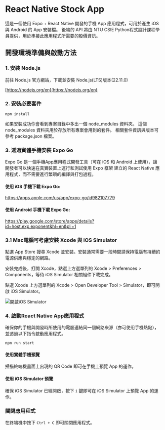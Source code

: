 # React Native Stock App

這是一個使用 Expo + React Native 開發的手機 App 應用程式，可用於產生 iOS 與 Android 的 App 安裝檔。
後端的 API 將由 NTU CSIE Python程式設計課程學員提供，用於串接此應用程式所需要的股價資訊。

## 開發環境準備與啟動方法

### 1. 安裝 Node.js

前往 Node.js 官方網站，下載並安裝 Node.js(LTS)版本(22.11.0)

[https://nodejs.org/en](https://nodejs.org/en)

### 2. 安裝必要套件

```
npm install
```

如果安裝成功你會看到專案目錄中多出一個 node_modules 資料夾。
這個 node_modules 資料夾用於存放所有專案會用到的套件。
相關套件資訊與版本可參考 package.json 檔案。

### 3. 透過實體手機安裝 Expo Go

Expo Go 是一個手機App應用程式開發工具（可在 iOS 和 Android 上使用），讓開發者可以快速在真實裝置上運行和測試使用 Expo 框架 建立的 React Native 應用程式，而不需要進行繁瑣的編譯與打包過程。

#### 使用 iOS 手機下載 Expo Go:
https://apps.apple.com/us/app/expo-go/id982107779

#### 使用 Android 手機下載 Expo Go:
https://play.google.com/store/apps/details?id=host.exp.exponent&hl=en&pli=1

### 3.1 Mac電腦可考慮安裝 Xcode 與 iOS Simulator

點選 App Store 搜尋 Xcode 並安裝。安裝通常需要一段時間請保持電腦有持續的電源供應與穩定的網路。

安裝完成後，打開 Xcode，點選上方選單列的 Xcode > Preferences > Components，等待 iOS Simulator 相關組件下載完成。

點選 Xcode 上方選單列的 Xcode > Open Developer Tool > Simulator，即可開啟 iOS Simulator。

![開啟iOS Simulator](https://i.imgur.com/sUQcqzA.jpeg)

### 4. 啟動React Native App應用程式

確保你的手機與開發時所使用的電腦連結同一個網路來源（亦可使用手機熱點），並透過以下指令啟動應用程式。

```
npm run start
```

#### 使用實體手機預覽

掃描終端機畫面上出現的 QR Code 即可在手機上預覽 App 的運作。

#### 使用 iOS Simulator 預覽

確保 iOS Simulator 已經開啟，按下 `i` 鍵即可在 iOS Simulator 上預覽 App 的運作。

### 關閉應用程式

在終端機中按下 `Ctrl + C` 即可關閉應用程式。
